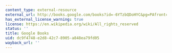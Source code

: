 ```yaml
---
content_type: external-resource
external_url: http://books.google.com/books?id=-6YTzbQDoHYC&pg=PAfrontcover
has_external_license_warning: true
license: https://en.wikipedia.org/wiki/All_rights_reserved
status: ''
title: Google Books
uid: dc9f4748-e2d8-42c7-8905-a848ea79fd05
wayback_url: ''
---
```

